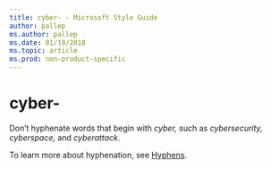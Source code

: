 ```yaml
---
title: cyber- - Microsoft Style Guide
author: pallep
ms.author: pallep
ms.date: 01/19/2018
ms.topic: article
ms.prod: non-product-specific
---
```


# cyber-

Don’t hyphenate words that begin with *cyber,* such as *cybersecurity,* *cyberspace,* and *cyberattack*.

To learn more about hyphenation, see [Hyphens](~/punctuation/dashes-hyphens/hyphens.md).
